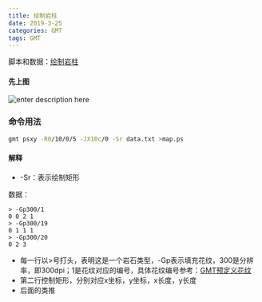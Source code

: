 ```yaml
---
title: 绘制岩柱
date: 2019-3-25
categories: GMT
tags: GMT
---
```


脚本和数据：[绘制岩柱](https://github.com/zhongpenggeo/GMT_demo/blob/master/%E5%B2%A9%E6%9F%B1/)
#### 先上图
![enter description here](https://github.com/zhongpenggeo/GMT_demo/blob/master/%E5%B2%A9%E6%9F%B1/map.jpg?raw=true)

### 命令用法
```sh
gmt psxy -R0/10/0/5 -JX10c/0 -Sr data.txt >map.ps
```
#### 解释
- -Sr：表示绘制矩形

数据：  
```
> -Gp300/1
0 0 2 1 
> -Gp300/19
0 1 1 1
> -Gp300/20
0 2 3 
```
- 每一行以>号打头，表明这是一个岩石类型，-Gp表示填充花纹，300是分辨率，即300dpi；1是花纹对应的编号，具体花纹编号参考：[GMT预定义花纹](https://docs.gmt-china.org/5.4.5/appendix/patterns/) 
- 第二行控制矩形，分别对应x坐标，y坐标，x长度，y长度
- 后面的类推

